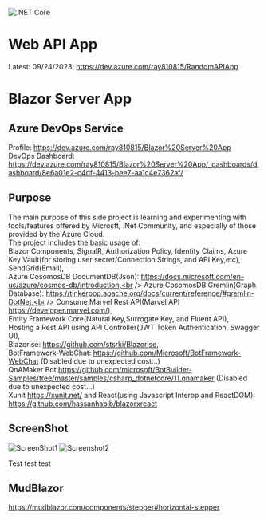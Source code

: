 ![.NET Core](https://github.com/ewdlop/Blazor-Server-App/workflows/.NET%20Core/badge.svg)
# Web API App
Latest: 09/24/2023: https://dev.azure.com/ray810815/RandomAPIApp

# Blazor Server App
## Azure DevOps Service
Profile: https://dev.azure.com/ray810815/Blazor%20Server%20App <br/>
DevOps Dashboard: https://dev.azure.com/ray810815/Blazor%20Server%20App/_dashboards/dashboard/8e6a01e2-c4df-4413-bee7-aa1c4e7362af/
## Purpose
The main purpose of this side project is learning and experimenting with tools/features offered by Microsft, .Net Community, and especially of those provided by the Azure Cloud. <br/> 
The project includes the basic usage of:<br/>
Blazor Components, SignalR, Authorization Policy, Identity Claims, Azure Key Vault(for storing user secret/Connection Strings, and API Key,etc), SendGrid(Email),<br /> 
Azure CosomosDB DocumentDB(Json): https://docs.microsoft.com/en-us/azure/cosmos-db/introduction,<br />
Azure CosomosDB Gremlin(Graph Database): https://tinkerpop.apache.org/docs/current/reference/#gremlin-DotNet,<br />
Consume Marvel Rest API(Marvel API https://developer.marvel.com/),<br />
Entity Framework Core(Natural Key,Surrogate Key, and Fluent API),<br />
Hosting a Rest API using API Controller(JWT Token Authentication, Swagger UI),<br />
Blazorise: https://github.com/stsrki/Blazorise, <br />
BotFramework-WebChat: https://github.com/Microsoft/BotFramework-WebChat (Disabled due to unexpected cost...) <br />
QnAMaker Bot:https://github.com/microsoft/BotBuilder-Samples/tree/master/samples/csharp_dotnetcore/11.qnamaker (Disabled due to unexpected cost...)<br />
Xunit https://xunit.net/
and React(using Javascript Interop and ReactDOM): https://github.com/hassanhabib/blazorxreact <br/>

## ScreenShot
![ScreenShot1](https://cdn.discordapp.com/attachments/379496242104762374/728066243416031282/wow.PNG)
![Screenshot2](https://cdn.discordapp.com/attachments/379496242104762374/729491141501779968/swagger-ui.PNG)

Test test test

## MudBlazor

https://mudblazor.com/components/stepper#horizontal-stepper 
